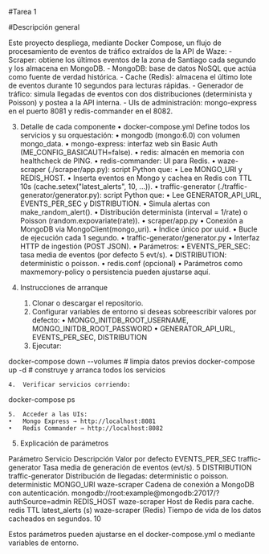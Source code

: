 #Tarea 1

#Descripción general

Este proyecto despliega, mediante Docker Compose, un flujo de procesamiento de eventos de tráfico extraídos de la API de Waze:
	-	Scraper: obtiene los últimos eventos de la zona de Santiago cada segundo y los almacena en MongoDB.
	-	MongoDB: base de datos NoSQL que actúa como fuente de verdad histórica.
	-	Cache (Redis): almacena el último lote de eventos durante 10 segundos para lecturas rápidas.
	-	Generador de tráfico: simula llegadas de eventos con dos distribuciones (determinista y Poisson) y postea a la API interna.
	-	UIs de administración: mongo-express en el puerto 8081 y redis-commander en el 8082.

3. Detalle de cada componente
	•	docker-compose.yml
Define todos los servicios y su orquestación:
	•	mongodb (mongo:6.0) con volumen mongo_data.
	•	mongo-express: interfaz web sin Basic Auth (ME_CONFIG_BASICAUTH=false).
	•	redis: almacén en memoria con healthcheck de PING.
	•	redis-commander: UI para Redis.
	•	waze-scraper (./scraper/app.py): script Python que:
	•	Lee MONGO_URI y REDIS_HOST.
	•	Inserta eventos en Mongo y cachea en Redis con TTL 10s (cache.setex("latest_alerts", 10, ...)).
	•	traffic-generator (./traffic-generator/generator.py): script Python que:
	•	Lee GENERATOR_API_URL, EVENTS_PER_SEC y DISTRIBUTION.
	•	Simula alertas con make_random_alert().
	•	Distribución determinista (interval = 1/rate) o Poisson (random.expovariate(rate)).
	•	scraper/app.py
	•	Conexión a MongoDB via MongoClient(mongo_uri).
	•	Índice único por uuid.
	•	Bucle de ejecución cada 1 segundo.
	•	traffic-generator/generator.py
	•	Interfaz HTTP de ingestión (POST JSON).
	•	Parámetros:
	•	EVENTS_PER_SEC: tasa media de eventos (por defecto 5 evt/s).
	•	DISTRIBUTION: deterministic o poisson.
	•	redis.conf (opcional)
	•	Parámetros como maxmemory-policy o persistencia pueden ajustarse aquí.

4. Instrucciones de arranque
	1.	Clonar o descargar el repositorio.
	2.	Configurar variables de entorno si deseas sobreescribir valores por defecto:
	•	MONGO_INITDB_ROOT_USERNAME, MONGO_INITDB_ROOT_PASSWORD
	•	GENERATOR_API_URL, EVENTS_PER_SEC, DISTRIBUTION
	3.	Ejecutar:

docker-compose down --volumes  # limpia datos previos
docker-compose up -d          # construye y arranca todos los servicios


	4.	Verificar servicios corriendo:

docker-compose ps


	5.	Acceder a las UIs:
	•	Mongo Express → http://localhost:8081
	•	Redis Commander → http://localhost:8082

5. Explicación de parámetros

Parámetro	Servicio	Descripción	Valor por defecto
EVENTS_PER_SEC	traffic-generator	Tasa media de generación de eventos (evt/s).	5
DISTRIBUTION	traffic-generator	Distribución de llegadas: deterministic o poisson.	deterministic
MONGO_URI	waze-scraper	Cadena de conexión a MongoDB con autenticación.	mongodb://root:example@mongodb:27017/?authSource=admin
REDIS_HOST	waze-scraper	Host de Redis para cache.	redis
TTL latest_alerts (s)	waze-scraper (Redis)	Tiempo de vida de los datos cacheados en segundos.	10

Estos parámetros pueden ajustarse en el docker-compose.yml o mediante variables de entorno.
